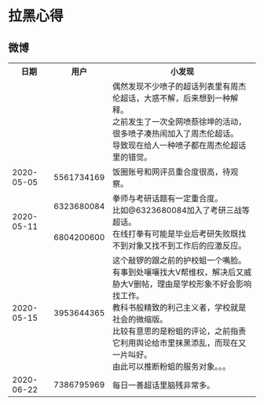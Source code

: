 # 拉黑心得

## 微博

<table>
  <tr>
    <th>日期</td>
    <th>用户</td>
    <th>小发现</td>
  </tr>
  <tr>
    <td></td>
    <td></td>
    <td>偶然发现不少喷子的超话列表里有周杰伦超话，大惑不解，后来想到一种解释。<br>之前发生了一次全网喷蔡徐坤的活动，很多喷子凑热闹加入了周杰伦超话。<br>导致现在给人一种喷子都在周杰伦超话里的错觉。</td>
  </tr>
  <tr>
    <td>2020-05-05</td>
    <td>5561734169</td>
    <td>饭圈账号和网评员重合度很高，待观察。</td>
  </tr>
  <tr>
    <td rowspan="2">2020-05-11</td>
    <td>6323680084</td>
    <td rowspan="2">拳师与考研话题有一定重合度。<br>比如@6323680084加入了考研三战等超话。<br>在线打拳有可能是毕业后考研失败既找不到对象又找不到工作后的应激反应。</td>
  </tr>
  <tr>
    <td>6804200600</td>
  </tr>
  <tr>
    <td>2020-05-15</td>
    <td>3953644365</td>
    <td>这个敲锣的跟之前的护校蛆一个嘴脸。<br>有事到处嚷嚷找大V帮维权，解决后又威胁大V删帖，理由是学校形象不好会影响找工作。<br>教科书般精致的利己主义者，学校就是社会的微缩版。<br>比较有意思的是粉蛆的评论，之前指责它利用舆论给市里抹黑添乱，而现在又一片叫好。<br>由此可以推断粉蛆的服务对象。。。</td>
  </tr>
  <tr>
    <td>2020-06-22</td>
    <td>7386795969</td>
    <td>每日一善超话里脑残非常多。</td>
  </tr>
</table>
